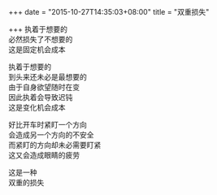 +++
date = "2015-10-27T14:35:03+08:00"
title = "双重损失"

+++
执着于想要的  
必然损失了不想要的  
这是固定机会成本  
  
执着于想要的  
到头来还未必是最想要的  
由于自身欲望随时在变  
因此执着会导致迟钝  
这是变化机会成本  
  
好比开车时紧盯一个方向  
会造成另一个方向的不安全  
而紧盯的方向却未必需要盯紧  
这又会造成眼睛的疲劳  
  
这是一种  
双重的损失  
